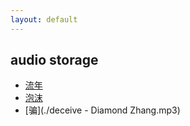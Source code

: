 ```yaml
---
layout: default
---
```


## audio storage

- [流年](./FleetingTime.mp3)
- [泡沫](./bubbles-GEM.mp3)
- [骗](./deceive - Diamond Zhang.mp3)

